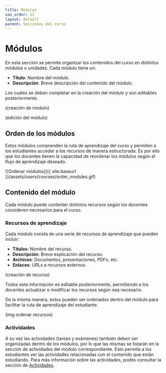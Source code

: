 ```yaml
---
title: Módulos
nav_order: 11
layout: default
parent: Secciones del curso
---
```


# Módulos

En esta sección se permite organizar los contenidos del curso en distintos módulos o unidades. Cada módulo tiene un:

- **Título**: Nombre del módulo.
- **Descripción**: Breve descripción del contenido del módulo.

Los cuales se deben completar en la creación del módulo y son editables posteriormente.

(creación de módulo)

(edición del módulo)

## Orden de los módulos

Estos módulos comprenden la ruta de aprendizaje del curso y permiten a los estudiantes acceder a los recursos de manera estructurada. Es por ello que los docentes tienen la capacidad de reordenar los módulos según el flujo de aprendizaje deseado.

![Ordenar módulos]({{ site.baseurl }}/assets/users/courses/order_modules.gif)

## Contenido del módulo

Cada módulo puede contenter distintos recursos según los docentes consideren necesarios para el curso.

### Recursos de aprendizaje

Cada módulo consta de una serie de recursos de aprendizaje que pueden incluir:

- **Títulos**: Nombre del recurso.
- **Descripción**: Breve explicación del recurso.
- **Archivos**: Documentos, presentaciones, PDFs, etc.
- **Enlaces**: URLs a recursos externos.

(creación de recurso)

Todos esta información es editable posteriormente, permitiendo a los docentes actualizar o modificar los recursos según sea necesario.

De la misma manera, estos pueden ser ordenados dentro del módulo para facilitar la ruta de aprendizaje del estudiante.

(img ordenar recursos)

### Actividades

A su vez las actividades (tareas y exámenes) también deben ser organizadas dentro de los módulos, por lo que las mismas se listarán en la sección de actividades del módulo correspondiente. Esto permite a los estudiantes ver las actividades relacionadas con el contenido que están estudiando. Para más información sobre las actividades, podés consultar la sección de [Actividades](../activities).
